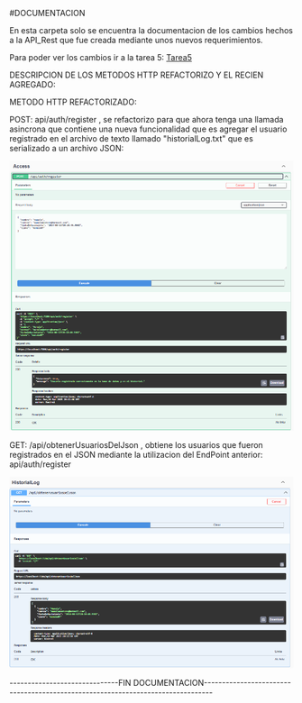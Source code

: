 #DOCUMENTACION 

En esta carpeta solo se encuentra la documentacion de los cambios hechos a la API_Rest que fue creada mediante unos nuevos requerimientos.

Para poder ver los cambios ir a la tarea 5: [Tarea5](https://github.com/Emanuel-hub-developer/CSharpIntermedioPractices/tree/main/tareaPractica5/API_Rest/API_Rest/API_Rest)

DESCRIPCION DE LOS METODOS HTTP REFACTORIZO Y EL RECIEN AGREGADO:

METODO HTTP REFACTORIZADO: 

POST: api/auth/register , se refactorizo para que ahora tenga una llamada asincrona que contiene una nueva funcionalidad que es agregar el usuario registrado 
en el archivo de texto llamado "historialLog.txt" que es serializado a un archivo JSON:

![image alt](https://github.com/Emanuel-hub-developer/CSharpIntermedioPractices/blob/925952c6c54f7ed6ad0aab3b90e780813b6eabd3/tareaPractica8/ImagesReferencesForDocumentation/registroWithJsonDocument.png)

GET: /api/obtenerUsuariosDelJson , obtiene los usuarios que fueron registrados en el JSON mediante la utilizacion del EndPoint anterior: api/auth/register

![image alt](https://github.com/Emanuel-hub-developer/CSharpIntermedioPractices/blob/925952c6c54f7ed6ad0aab3b90e780813b6eabd3/tareaPractica8/ImagesReferencesForDocumentation/getDeLaAPIWithJsonDocument.png)


------------------------------FIN DOCUMENTACION--------------------------------------------------------------------------------
